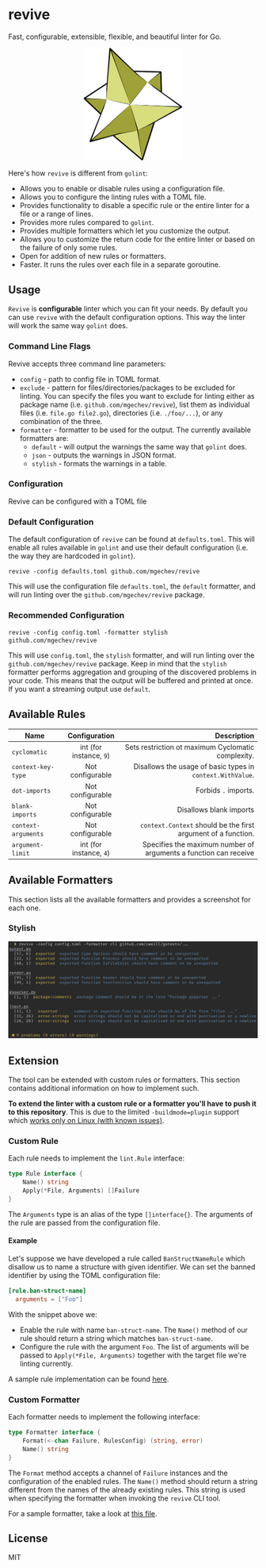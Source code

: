 # revive

Fast, configurable, extensible, flexible, and beautiful linter for Go.

<p align="center">
  <img src="./assets/logo.png" alt="" width="200">
</p>

Here's how `revive` is different from `golint`:

* Allows you to enable or disable rules using a configuration file.
* Allows you to configure the linting rules with a TOML file.
* Provides functionality to disable a specific rule or the entire linter for a file or a range of lines.
* Provides more rules compared to `golint`.
* Provides multiple formatters which let you customize the output.
* Allows you to customize the return code for the entire linter or based on the failure of only some rules.
* Open for addition of new rules or formatters.
* Faster. It runs the rules over each file in a separate goroutine.

## Usage

`Revive` is **configurable** linter which you can fit your needs. By default you can use `revive` with the default configuration options. This way the linter will work the same way `golint` does.

### Command Line Flags

Revive accepts three command line parameters:

* `config` - path to config file in TOML format.
* `exclude` - pattern for files/directories/packages to be excluded for linting. You can specify the files you want to exclude for linting either as package name (i.e. `github.com/mgechev/revive`), list them as individual files (i.e. `file.go file2.go`), directories (i.e. `./foo/...`), or any combination of the three.
* `formatter` - formatter to be used for the output. The currently available formatters are:
  * `default` - will output the warnings the same way that `golint` does.
  * `json` - outputs the warnings in JSON format.
  * `stylish` - formats the warnings in a table.

### Configuration

Revive can be configured with a TOML file

### Default Configuration

The default configuration of `revive` can be found at `defaults.toml`. This will enable all rules available in `golint` and use their default configuration (i.e. the way they are hardcoded in `golint`).

```shell
revive -config defaults.toml github.com/mgechev/revive
```

This will use the configuration file `defaults.toml`, the `default` formatter, and will run linting over the `github.com/mgechev/revive` package.

### Recommended Configuration

```shell
revive -config config.toml -formatter stylish github.com/mgechev/revive
```

This will use `config.toml`, the `stylish` formatter, and will run linting over the `github.com/mgechev/revive` package. Keep in mind that the `stylish` formatter performs aggregation and grouping of the discovered problems in your code. This means that the output will be buffered and printed at once. If you want a streaming output use `default`.

## Available Rules

| Name                |      Configuration      |                                                      Description |
| ------------------- | :---------------------: | ---------------------------------------------------------------: |
| `cyclomatic`        | int (for instance, `9`) |               Sets restriction ot maximum Cyclomatic complexity. |
| `context-key-type`  |    Not configurable     |       Disallows the usage of basic types in `context.WithValue`. |
| `dot-imports`       |    Not configurable     |                                             Forbids `.` imports. |
| `blank-imports`     |    Not configurable     |                                          Disallows blank imports |
| `context-arguments` |    Not configurable     |    `context.Context` should be the first argument of a function. |
| `argument-limit`    | int (for instance, `4`) | Specifies the maximum number of arguments a function can receive |

## Available Formatters

This section lists all the available formatters and provides a screenshot for each one.

### Stylish

![Stylish formatter](/assets/stylish-formatter.png)

## Extension

The tool can be extended with custom rules or formatters. This section contains additional information on how to implement such.

**To extend the linter with a custom rule or a formatter you'll have to push it to this repository**. This is due to the limited `-buildmode=plugin` support which [works only on Linux (with known issues)](https://golang.org/pkg/plugin/).

### Custom Rule

Each rule needs to implement the `lint.Rule` interface:

```go
type Rule interface {
	Name() string
	Apply(*File, Arguments) []Failure
}
```

The `Arguments` type is an alias of the type `[]interface{}`. The arguments of the rule are passed from the configuration file.

#### Example

Let's suppose we have developed a rule called `BanStructNameRule` which disallow us to name a structure with given identifier. We can set the banned identifier by using the TOML configuration file:

```toml
[rule.ban-struct-name]
  arguments = ["Foo"]
```

With the snippet above we:

* Enable the rule with name `ban-struct-name`. The `Name()` method of our rule should return a string which matches `ban-struct-name`.
* Configure the rule with the argument `Foo`. The list of arguments will be passed to `Apply(*File, Arguments)` together with the target file we're linting currently.

A sample rule implementation can be found [here](/rule/argument-limit.go).

### Custom Formatter

Each formatter needs to implement the following interface:

```go
type Formatter interface {
	Format(<-chan Failure, RulesConfig) (string, error)
	Name() string
}
```

The `Format` method accepts a channel of `Failure` instances and the configuration of the enabled rules. The `Name()` method should return a string different from the names of the already existing rules. This string is used when specifying the formatter when invoking the `revive` CLI tool.

For a sample formatter, take a look at [this file](/formatter/json.go).

## License

MIT
